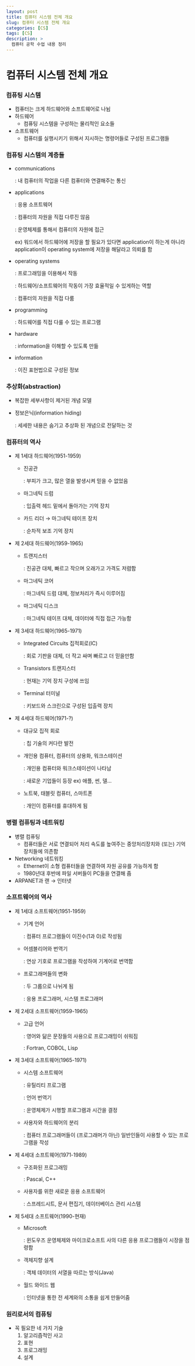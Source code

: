 ```yaml
---
layout: post
title: 컴퓨터 시스템 전체 개요
slug: 컴퓨터 시스템 전체 개요
categories: [CS]
tags: [CS]
description: >
  컴퓨터 공학 수업 내용 정리
---
```


# 컴퓨터 시스템 전체 개요

### 컴퓨팅 시스템

- 컴퓨터는 크게 하드웨어와 소프트웨어로 나뉨
- 하드웨어
    - 컴퓨팅 시스템을 구성하는 물리적인 요소들
- 소프트웨어
    - 컴퓨터를 실행시키기 위해서 지시하는 명령어들로 구성된 프로그램들

### 컴퓨팅 시스템의 계층들

- communications
    
    : 내 컴퓨터의 작업을 다른 컴퓨터와 연결해주는 통신
    
- applications
    
    : 응용 소프트웨어
    
    : 컴퓨터의 자원을 직접 다루진 않음
    
    : 운영체제를 통해서 컴퓨터의 자원에 접근
    
    ex) 워드에서 하드웨어에 저장을 할 필요가 있다면 application이 하는게 아니라 application이 operating system에 저장을 해달라고 의뢰를 함
    
- operating systems
    
    : 프로그래밍을 이용해서 작동
    
    : 하드웨어/소프트웨어의 작동이 가장 효율적일 수 있게하는 역할
    
    : 컴퓨터의 자원을 직접 다룸
    
- programming
    
    : 하드웨어를 직접 다룰 수 있는 프로그램
    
- hardware
    
    : information을 이해할 수 있도록 만듦
    
- information
    
    : 이진 표현법으로 구성된 정보
    

### 추상화(abstraction)

- 복잡한 세부사항이 제거된 개념 모델
- 정보은닉(information hiding)
    
    : 세세한 내용은 숨기고 추상화 된 개념으로 전달하는 것
    

### 컴퓨터의 역사

- 제 1세대 하드웨어(1951-1959)
    - 진공관
        
        : 부피가 크고, 많은 열을 발생시켜 믿을 수 없었음
        
    - 마그네틱 드럼
        
        : 입출력 헤드 밑에서 돌아가는 기억 장치
        
    - 카드 리더 → 마그네틱 테이프 장치
        
        : 순차적 보조 기억 장치
        

- 제 2세대 하드웨어(1959-1965)
    - 트랜지스터
        
        : 진공관 대체, 빠르고 작으며 오래가고 가격도 저렴함
        
    - 마그네틱 코어
        
        : 마그네틱 드럼 대체, 정보처리가 즉시 이루어짐
        
    - 마그네틱 디스크
        
        : 마그네틱 테이프 대체, 데이터에 직접 접근 가능함
        

- 제 3세대 하드웨어(1965-1971)
    - Integrated Circuits 집적회로(IC)
        
        : 회로 기판을 대체, 더 작고 싸며 빠르고 더 믿을만함
        
    - Transistors 트랜지스터
        
        : 현재는 기억 장치 구성에 쓰임
        
    - Terminal 터미널
        
        : 키보드와 스크린으로 구성된 입출력 장치
        

- 제 4세대 하드웨어(1971-?)
    - 대규모 집적 회로
        
        : 칩 기술의 커다란 발전
        
    - 개인용 컴퓨터, 컴퓨터의 상용화, 워크스테이션
        
        : 개인용 컴퓨터와 워크스테이션이 나타남
        
        : 새로운 기업들이 등장 ex) 애플, 썬, 델...
        
    - 노트북, 태블릿 컴퓨터, 스마트폰
        
        : 개인이 컴퓨터를 휴대하게 됨
        

### 병렬 컴퓨팅과 네트워킹

- 병렬 컴퓨팅
    - 컴퓨터들은 서로 연결되어 처리 속도를 높여주는 중앙처리장치와 (또는) 기억 장치들에 의존함
- Networking 네트워킹
    - Ethernet이 소형 컴퓨터들을 연결하여 자원 공유를 가능하게 함
    - 1980년대 후반에 파일 서버들이 PC들을 연결해 줌
- ARPANET과 랜 → 인터넷

### 소프트웨어의 역사

- 제 1세대 소프트웨어(1951-1959)
    - 기계 언어
        
        : 컴퓨터 프로그램들이 이진수(1과 0)로 작성됨
        
    - 어셈블리어와 번역기
        
        : 연상 기호로 프로그램을 작성하여 기계어로 번역함
        
    - 프로그래머들의 변화
        
        : 두 그룹으로 나뉘게 됨
        
        : 응용 프로그래머, 시스템 프로그래머
        

- 제 2세대 소프트웨어(1959-1965)
    - 고급 언어
        
        : 영어와 닮은 문장들의 사용으로 프로그래밍이 쉬워짐
        
        : Fortran, COBOL, Lisp
        
- 제 3세대 소프트웨어(1965-1971)
    - 시스템 소프트웨어
        
        : 유틸리티 프로그램
        
        : 언어 번역기
        
        : 운영체제가 시행할 프로그램과 시간을 결정
        
    - 사용자와 하드웨어의 분리
        
        : 컴퓨터 프로그래머들이 (프로그래머가 아닌) 일반인들이 사용할 수 있는 프로그램을 작성
        

- 제 4세대 소프트웨어(1971-1989)
    - 구조화된 프로그래밍
        
        : Pascal, C++
        
    - 사용자를 위한 새로운 응용 소프트웨어
        
        : 스프레드시트, 문서 편집기, 데이터베이스 관리 시스템
        

- 제 5세대 소프트웨어(1990-현재)
    - Microsoft
        
        : 윈도우즈 운영체제와 마이크로소프트 사의 다른 응용 프로그램들이 시장을 점령함
        
    - 객체지향 설계
        
        : 객체 데이터의 서열을 따르는 방식(Java)
        
    - 월드 와이드 웹
        
        : 인터넷을 통한 전 세계와의 소통을 쉽게 만들어줌
        

### 원리로서의 컴퓨팅

- 꼭 필요한 네 가지 기술
    1. 알고리즘적인 사고
    2. 표현
    3. 프로그래밍
    4. 설계